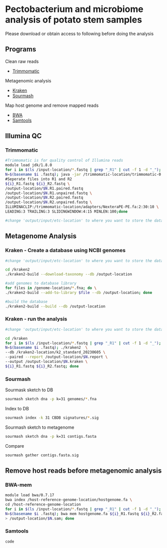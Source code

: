 # Pectobacterium and microbiome analysis of potato stem samples
Please download or obtain access to following before doing the analysis

##  Programs
Clean raw reads
- [Trimmomatic](https://github.com/usadellab/Trimmomatic)

Metagenomic analysis 
- [Kraken](http://ccb.jhu.edu/software/kraken/)
- [Sourmash](https://sourmash.readthedocs.io/en/latest/)

Map host genome and remove mapped reads
- [BWA](https://bio-bwa.sourceforge.net/bwa.shtml)
- [Samtools](https://www.htslib.org/doc/samtools.html)

## Illumina QC
### Trimmomatic
```bash
#Trimmomatic is for quality control of Illumina reads
module load jdk/1.8.0
for i in $(ls /input-location/*.fastq | grep "_R1" | cut -f 1 -d "_"); do \
N=$(basename $i .fastq); java -jar /trimmomatic-location/trimmomatic-0.39.jar PE -phred33 \
#Seperate files into R1 and R2
${i}_R1.fastq ${i}_R2.fastq \
/output-location/$N.R1.paired.fastq
/output-location/$N.R1.unpaired.fastq \
/output-location/$N.R2.paired.fastq
/output-location/$N.R2.unpaired.fastq \
ILLUMINACLIP:/trimmomatic-location/adapters/NexteraPE-PE.fa:2:30:10 \
LEADING:3 TRAILING:3 SLIDINGWINDOW:4:15 MINLEN:100;done

#change 'output/input/etc-location' to where you want to store the database on your device

```

## Metagenome Analysis
### Kraken - Create a database using NCBI genomes
```bash
#change 'output/input/etc-location' to where you want to store the database on your device

cd /kraken2
./kraken2-build --download-taxonomy --db /output-location

#add genomes to database library
for files in /genome-location/*.fna; do \
./kraken2-build --add-to-library $file --db /output-location; done

#build the database
./kraken2-build --build --db /output-location
```

### Kraken - run the analysis
```bash
#change 'output/input/etc-location' to where you want to store the database on your device

cd /kraken
for i in $(ls /input-location/*.fastq | grep "_R1" | cut -f 1 -d "_"); do \
N=$(basename $i .fastq); ./kraken2  \
--db /kraken2-location/k2_standard_20230605 \
--paired --report /output-location/$N.report \
--output /output-location/$N.kraken \
${i}_R1.fastq ${i}_R2.fastq; done
```
### Sourmash
Sourmask sketch to DB
```bash
sourmash sketch dna -p k=31 genomes/*.fna
```
Index to DB
```bash
sourmash index -k 31 CBDB signatures/*.sig
```
Sourmash sketch to metagenome
```bash
sourmash sketch dna -p k=31 contigs.fasta
```
Compare
```bash
sourmash gather contigs.fasta.sig 
```
## Remove host reads before metagenomic analysis
### BWA-mem
```bash
module load bwa/0.7.17
bwa index /host-reference-genome-location/hostgenome.fa \
cd /host-reference-genome-location
for i in $(ls /input-location/*.fastq | grep "_R1" | cut -f 1 -d "_"); do \
N=$(basename $i .fastq); bwa mem hostgenome.fa ${i}_R1.fastq ${i}_R2.fastq \
> /output-location/$N.sam; done
```
### Samtools
```bash
code
```
